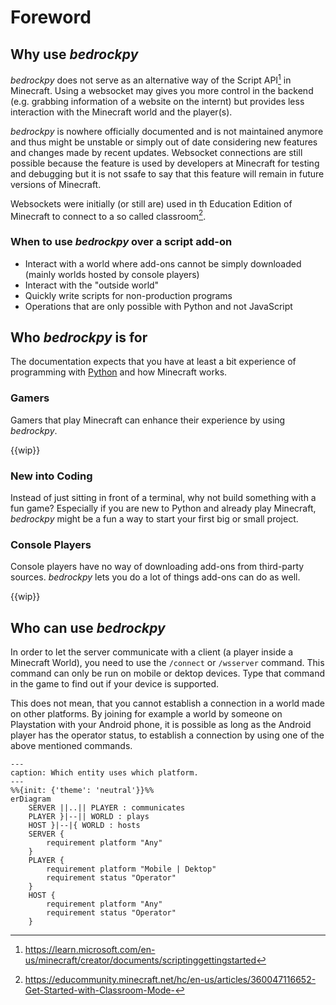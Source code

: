 # Foreword

## Why use *bedrockpy*

*bedrockpy* does not serve as an alternative way of the Script API[^1] in
Minecraft. Using a websocket may gives you more control in the
backend (e.g. grabbing information of a website on the internt) but
provides less interaction with the Minecraft world and the player(s).

*bedrockpy* is nowhere officially documented and is not maintained
anymore and thus might be unstable or simply out of date considering
new features and changes made by recent updates. Websocket connections
are still possible because the feature is used by developers at
Minecraft for testing and debugging but it is not ssafe to say that
this feature will remain in future versions of Minecraft.

Websockets were initially (or still are) used in th Education Edition
of Minecraft to connect to a so called classroom[^2].


### When to use *bedrockpy* over a script add-on

* Interact with a world where add-ons cannot be simply downloaded
  (mainly worlds hosted by console players)
* Interact with the "outside world"
* Quickly write scripts for non-production programs
* Operations that are only possible with Python and not JavaScript


## Who *bedrockpy* is for

The documentation expects that you have at least a bit experience of
programming with [Python](https://www.python.org/) and how Minecraft
works.

### Gamers

Gamers that play Minecraft can enhance their experience by using
*bedrockpy*.

{{wip}}

### New into Coding

Instead of just sitting in front of a terminal, why not build something
with a fun game? Especially if you are new to Python and already play
Minecraft, *bedrockpy* might be a fun a way to start your first big or
small project.

### Console Players

Console players have no way of downloading add-ons from third-party
sources. *bedrockpy* lets you do a lot of things add-ons can do as
well.

{{wip}}


## Who can use *bedrockpy*

In order to let the server communicate with a client (a player
inside a Minecraft World), you need to use the `/connect` or
`/wsserver` command. This command can only be run on mobile
or dektop devices. Type that command in the game to find
out if your device is supported.

This does not mean, that you cannot establish a connection in a
world made on other platforms. By joining for example a world by
someone on Playstation with your Android phone, it is possible
as long as the Android player has the operator status, to establish
a connection by using one of the above mentioned commands.

```mermaid
---
caption: Which entity uses which platform.
---
%%{init: {'theme': 'neutral'}}%%
erDiagram
    SERVER ||..|| PLAYER : communicates
    PLAYER }|--|| WORLD : plays
    HOST }|--|{ WORLD : hosts
    SERVER {
        requirement platform "Any"
    }
    PLAYER {
        requirement platform "Mobile | Dektop"
        requirement status "Operator"
    }
    HOST {
        requirement platform "Any"
        requirement status "Operator"
    }
```


[^1]: https://learn.microsoft.com/en-us/minecraft/creator/documents/scriptinggettingstarted
[^2]: https://educommunity.minecraft.net/hc/en-us/articles/360047116652-Get-Started-with-Classroom-Mode-
